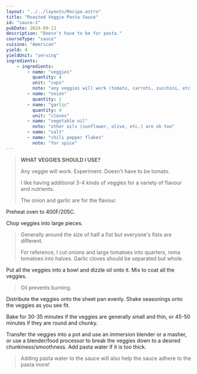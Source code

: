 ```yaml
---
layout: "../../layouts/Recipe.astro"
title: "Roasted Veggie Pasta Sauce"
id: "sauce-1"
pubDate: 2024-09-13
description: "Doesn't have to be for pasta."
courseType: "sauce"
cuisine: "American"
yield: 4
yieldUnit: "serving"
ingredients:
    - ingredients:
        - name: "veggies"
          quantity: 4
          unit: "cups"
          note: "any veggies will work (tomato, carrots, zucchini, etc.)"
        - name: "onion"
          quantity: 1
        - name: "garlic"
          quantity: 4
          unit: "cloves"
        - name: "vegetable oil"
          note: "other oils (sunflower, olive, etc.) are ok too"
        - name: "salt"
        - name: "chili pepper flakes"
          note: "for spice"
---
```

> **WHAT VEGGIES SHOULD I USE?**
>
> Any veggie will work. Experiment. Doesn't have to be tomato.
>
> I like having additional 3-4 kinds of veggies for a variety of flavour and nutrients.
>
> The onion and garlic are for the flavour.

Preheat oven to 400F/205C.

Chop veggies into large pieces. 
> Generally around the size of half a fist but everyone's fists are different. 
>
> For reference, I cut onions and large tomatoes into quarters, roma tomatoes into halves.
> Garlic cloves should be separated but whole.

Put all the veggies into a bowl and dizzle oil onto it. Mix to coat all the veggies.
> Oil prevents burning.

Distribute the veggies onto the sheet pan evenly. Shake seasonings onto the veggies as you see fit.

Bake for 30-35 minutes if the veggies are generally small and thin, or 45-50 minutes if they are round and chunky.

Transfer the veggies into a pot and use an immersion blender or a masher, or use a blender/food processor to break the veggies down to a desired chunkiness/smoothness. Add pasta water if it is too thick.
> Adding pasta water to the sauce will also help the sauce adhere to the pasta more!